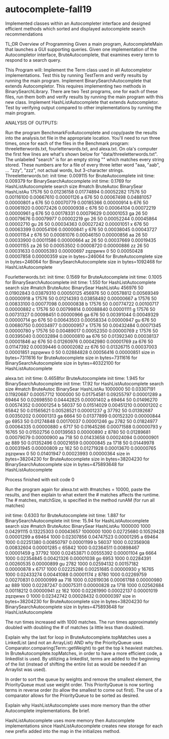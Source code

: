 # autocomplete-fall19

Implemented classes within an Autocompleter interface and designed efficient methods which sorted and displayed autocomplete search recommendations


TL;DR Overview of Programming
Given a main program, AutocompleteMain that launches a GUI supporting queries. 
Given one implementation of the Autocompletor interface, BruteAutocomplete, that examines every term to respond to a search query.


This Program will: 
Implement the Term class used in all Autocompletor implementations. 
Test this by running TestTerm and verify results by running the main program.
Implement BinarySearchAutocomplete that extends Autocompletor. This requires implementing two methods in BinarySearchLibrary.
There are two Test programs, one for each of these files, run them both and verify results by running the main program with this new class.
Implement HashListAutocomplete that extends Autocompletor.
Test by verifying output compared to other implementations by running the main program.




ANALYSIS OF OUTPUTS:

Run the program BenchmarkForAutocomplete and copy/paste the results into the analysis.txt file in the appropriate location. You'll need to run three times, once for each of the files in the Benchmark program: threeletterwords.txt, fourletterwords.txt, and alexa.txt. On ola's computer the first few lines are what's shown below for "data/threeletterwords.txt". The unlabeled "search" is for an empty string "" which matches every string stored. These numbers are for a file of every three letter word "aaa, "aab", … "zzy", "zzz", not actual words, but 3-character strings.
Threeletterwords.txt: 
init time: 0.009115	for BruteAutocomplete
init time: 0.009379	for BinarySearchAutocomplete
init time: 0.1769	for HashListAutocomplete
search	size	#match	BruteAutoc	BinarySear	HashListAu
	17576	50	0.01236158	0.01774894	0.00052282
	17576	50	0.00116100	0.00667610	0.00001126
a	676	50	0.00067498	0.04881057	0.00000801
a	676	50	0.00070779	0.00185366	0.00000914
b	676	50	0.00061920	0.00072426	0.00000938
c	676	50	0.00064104	0.00072219	0.00000961
g	676	50	0.00178331	0.00079629	0.00001053
ga	26	50	0.00079676	0.00079977	0.00002219
go	26	50	0.00052244	0.00045864	0.00002710
gu	26	50	0.00034363	0.00027242	0.00001051
x	676	50	0.00063399	0.00054106	0.00000841
y	676	50	0.00038045	0.00043727	0.00001154
z	676	50	0.00081076	0.00046150	0.00000856
aa	26	50	0.00033900	0.00011586	0.00000664
az	26	50	0.00037669	0.00019435	0.00001155
za	26	50	0.00053502	0.00008720	0.00000886
zz	26	50	0.00031633	0.00005393	0.00000697
zqzqwwx	0	50	0.00050428	0.00007858	0.00000359
size in bytes=246064	 for BruteAutocomplete
size in bytes=246064	 for BinarySearchAutocomplete
size in bytes=1092468	 for HashListAutocomplete

Fourletterwords.txt:
init time: 0.1569	for BruteAutocomplete
init time: 0.1005	for BinarySearchAutocomplete
init time: 1.550	for HashListAutocomplete
search	size	#match	BruteAutoc	BinarySear	HashListAu
	456976	50	0.01902843	0.03879310	0.00050125
	456976	50	0.00578812	0.00569349	0.00000918
a	17576	50	0.01214393	0.03858492	0.00000667
a	17576	50	0.00833100	0.00077098	0.00000838
b	17576	50	0.00774722	0.00100717	0.00000882
c	17576	50	0.00799814	0.00088840	0.00001111
g	17576	50	0.00731327	0.00098451	0.00000966
ga	676	50	0.00391044	0.00049329	0.00000714
go	676	50	0.00643503	0.00058334	0.00000947
gu	676	50	0.00680750	0.00034977	0.00000957
x	17576	50	0.00432484	0.00071345	0.00000780
y	17576	50	0.00489017	0.00052350	0.00000769
z	17576	50	0.00395040	0.00032894	0.00000810
aa	676	50	0.01392340	0.00038137	0.00001846
az	676	50	0.01260976	0.00042980	0.00001769
za	676	50	0.01147392	0.00039446	0.00002082
zz	676	50	0.01326715	0.00037003	0.00001851
zqzqwwx	0	50	0.02884828	0.00056416	0.00000851
size in bytes=7311616	 for BruteAutocomplete
size in bytes=7311616	 for BinarySearchAutocomplete
size in bytes=40322100	 for HashListAutocomplete

alexa.txt:
init time: 0.4658for BruteAutocomplete
init time: 1.945	for BinarySearchAutocomplete
init time: 17.92	for HashListAutocomplete
search	size	#match	BruteAutoc	BinarySear	HashListAu
	1000000	50	0.03307191	0.11920687	0.00057712
	1000000	50	0.01754581	0.09255797	0.00001289
a	69464	50	0.02698550	0.04442825	0.00001402
a	69464	50	0.01496270	0.00574352	0.00001254
b	56037	50	0.01514029	0.00451210	0.00001202
c	65842	50	0.01565621	0.00528521	0.00001237
g	37792	50	0.01392687	0.00350202	0.00001313
ga	6664	50	0.01377899	0.00152320	0.00000844
go	6953	50	0.01274848	0.00170037	0.00001246
gu	2782	50	0.01824977	0.00064335	0.00000880
x	6717	50	0.01645286	0.00071588	0.00000793
y	16765	50	0.01502756	0.00139563	0.00000890
z	8780	50	0.01289681	0.00079079	0.00000900
aa	718	50	0.01433658	0.00024094	0.00000901
az	889	50	0.01352496	0.00021659	0.00000845
za	1718	50	0.01449978	0.00031945	0.00000809
zz	162	50	0.01271928	0.00013670	0.00000765
zqzqwwx	0	50	0.01401947	0.00023993	0.00000364
size in bytes=38204230	 for BruteAutocomplete
size in bytes=38204230	 for BinarySearchAutocomplete
size in bytes=475893648	 for HashListAutocomplete

Process finished with exit code 0

Run the program again for alexa.txt with  #matches = 10000, paste the results, and then explain to what extent the # matches affects the runtime. The # matches, matchSize, is specified in the method runAM (for run all matches)

init time: 0.6303	for BruteAutocomplete
init time: 1.887	for BinarySearchAutocomplete
init time: 15.94	for HashListAutocomplete
search	size	#match	BruteAutoc	BinarySear	HashListAu
	1000000	1000	0.04291115	0.13225303	0.00043657
	1000000	1000	0.02725680	0.10529428	0.00001299
a	69464	1000	0.02307856	0.04747523	0.00001295
a	69464	1000	0.02251380	0.00850797	0.00001199
b	56037	1000	0.02356908	0.00832604	0.00001285
c	65842	1000	0.02364511	0.00898467	0.00001459
g	37792	1000	0.02453871	0.00555392	0.00001104
ga	6664	1000	0.02354845	0.00421326	0.00001038
go	6953	1000	0.02284391	0.00260535	0.00000899
gu	2782	1000	0.02594132	0.00157182	0.00000878
x	6717	1000	0.02225286	0.00251685	0.00000930
y	16765	1000	0.02433274	0.00441088	0.00001174
z	8780	1000	0.02269759	0.00270831	0.00000999
aa	718	1000	0.02619036	0.00061788	0.00000980
az	889	1000	0.02287247	0.00075311	0.00000828
za	1718	1000	0.02562684	0.00118212	0.00000941
zz	162	1000	0.02261990	0.00022137	0.00001019
zqzqwwx	0	1000	0.02342742	0.00028432	0.00000397
size in bytes=38204230	 for BruteAutocomplete
size in bytes=38204230	 for BinarySearchAutocomplete
size in bytes=475893648	 for HashListAutocomplete

The run times increased with 1000 matches. The run times approximately doubled with doubling the # of matches (a little less than doubled).


Explain why the last for loop in BruteAutocomplete.topMatches uses a LinkedList (and not an ArrayList) AND why the PriorityQueue uses Comparator.comparing(Term::getWeight) to get the top k heaviest matches.
In BruteAutocomplete.topMatches, in order to have a more efficient code, a linkedlist is used. By utilizing a linkedlist, terms are added to the beginning of the list (instead of shifting the entire list as would be needed if an Arraylist was used).

In order to sort the queue by weights and remove the smallest element, the PriorityQueue must use weight order. This PriorityQueue is now sorting terms in reverse order (to allow the smallest to come out first). The use of a comparator allows for the PriorityQueue to be sorted as desired.

Explain why HashListAutocomplete uses more memory than the other Autocomplete implementations. Be brief.

HashListAutocomplete uses more memory then Autocomplete implementations since HashListAutocomplete creates new storage for each new prefix added into the map in the initializes method. 
